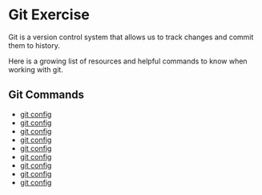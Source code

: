 # Git Exercise
Git is a version control system that allows us to track changes and commit them to history.

Here is a growing list of resources and helpful commands to know when working with git.

## Git Commands

- [git config](./Commands/Config.md)
- [git config](./Commands/Init.md)
- [git config](./Commands/Add.md)
- [git config](./Commands/Commit.md)
- [git config](./Commands/Remote.md)
- [git config](./Commands/PUSH.md)
- [git config](./Commands/PUll.md)
- [git config](./Commands/Status.md)
- [git config](./Commands/Clone.md)









